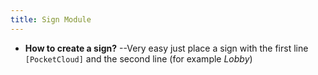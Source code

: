 ```yaml
---
title: Sign Module
---
```


- **How to create a sign?**
--Very easy just place a sign with the first line ``[PocketCloud]`` and the second line (for example *Lobby*)

